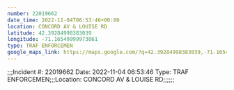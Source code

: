 ```yaml
---
number: 22019662
date_time: 2022-11-04T06:53:46+00:00
location: CONCORD AV & LOUISE RD
latitude: 42.39284998383039
longitude: -71.16549999973061
type: TRAF ENFORCEMEN
google_maps_link: https://maps.google.com/?q=42.39284998383039,-71.16549999973061
---
```


;;;Incident #: 22019662  Date: 2022-11-04 06:53:46   Type: TRAF ENFORCEMEN;;;Location: CONCORD AV & LOUISE RD;;;;;;
